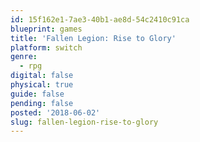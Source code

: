 ```yaml
---
id: 15f162e1-7ae3-40b1-ae8d-54c2410c91ca
blueprint: games
title: 'Fallen Legion: Rise to Glory'
platform: switch
genre:
  - rpg
digital: false
physical: true
guide: false
pending: false
posted: '2018-06-02'
slug: fallen-legion-rise-to-glory
---
```

